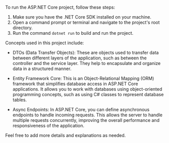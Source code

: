To run the ASP.NET Core project, follow these steps:

1. Make sure you have the .NET Core SDK installed on your machine.
2. Open a command prompt or terminal and navigate to the project's root directory.
3. Run the command `dotnet run` to build and run the project.

Concepts used in this project include:

- DTOs (Data Transfer Objects): These are objects used to transfer data between different layers of the application, such as between the controller and the service layer. They help to encapsulate and organize data in a structured manner.

- Entity Framework Core: This is an Object-Relational Mapping (ORM) framework that simplifies database access in ASP.NET Core applications. It allows you to work with databases using object-oriented programming concepts, such as using C# classes to represent database tables.

- Async Endpoints: In ASP.NET Core, you can define asynchronous endpoints to handle incoming requests. This allows the server to handle multiple requests concurrently, improving the overall performance and responsiveness of the application.

Feel free to add more details and explanations as needed.
